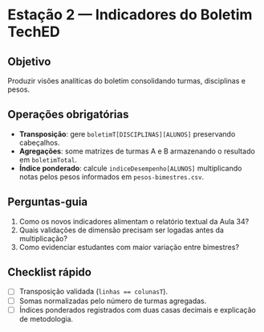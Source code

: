# Estação 2 — Indicadores do Boletim TechED

## Objetivo
Produzir visões analíticas do boletim consolidando turmas, disciplinas e pesos.

## Operações obrigatórias
- **Transposição**: gere `boletimT[DISCIPLINAS][ALUNOS]` preservando cabeçalhos.
- **Agregações**: some matrizes de turmas A e B armazenando o resultado em `boletimTotal`.
- **Índice ponderado**: calcule `indiceDesempenho[ALUNOS]` multiplicando notas pelos pesos informados em `pesos-bimestres.csv`.

## Perguntas-guia
1. Como os novos indicadores alimentam o relatório textual da Aula 34?
2. Quais validações de dimensão precisam ser logadas antes da multiplicação?
3. Como evidenciar estudantes com maior variação entre bimestres?

## Checklist rápido
- [ ] Transposição validada (`linhas == colunasT`).
- [ ] Somas normalizadas pelo número de turmas agregadas.
- [ ] Índices ponderados registrados com duas casas decimais e explicação de metodologia.
